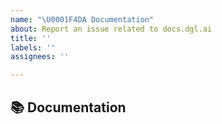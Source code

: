 ```yaml
---
name: "\U0001F4DA Documentation"
about: Report an issue related to docs.dgl.ai
title: ''
labels: ''
assignees: ''

---
```


## 📚 Documentation

<!-- Please specify whether it's tutorial part or API reference part-->
<!-- Describe the issue.-->

